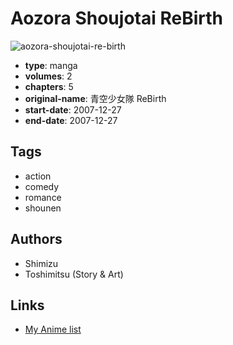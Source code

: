 # Aozora Shoujotai ReBirth

![aozora-shoujotai-re-birth](https://cdn.myanimelist.net/images/manga/2/32925.jpg)

-   **type**: manga
-   **volumes**: 2
-   **chapters**: 5
-   **original-name**: 青空少女隊 ReBirth
-   **start-date**: 2007-12-27
-   **end-date**: 2007-12-27

## Tags

-   action
-   comedy
-   romance
-   shounen

## Authors

-   Shimizu
-   Toshimitsu (Story & Art)

## Links

-   [My Anime list](https://myanimelist.net/manga/20400/Aozora_Shoujotai_ReBirth)
